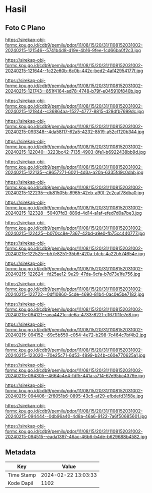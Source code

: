 # Hasil

## Foto C Plano

https://sirekap-obj-formc.kpu.go.id/cdb9/pemilu/pdpr/11/08/15/20/31/1108152031002-20240215-121546--5741b4d8-d19e-4b16-9fee-1cd66ba0f2c3.jpg

https://sirekap-obj-formc.kpu.go.id/cdb9/pemilu/pdpr/11/08/15/20/31/1108152031002-20240215-121644--1c22e60b-6c0b-442c-bed2-4af42954177f.jpg

https://sirekap-obj-formc.kpu.go.id/cdb9/pemilu/pdpr/11/08/15/20/31/1108152031002-20240215-121743--851f4164-ad78-4748-b79f-e045910f840b.jpg

https://sirekap-obj-formc.kpu.go.id/cdb9/pemilu/pdpr/11/08/15/20/31/1108152031002-20240215-121844--c36864aa-1527-4777-8815-d28dfb7699dc.jpg

https://sirekap-obj-formc.kpu.go.id/cdb9/pemilu/pdpr/11/08/15/20/31/1108152031002-20240215-093348--4da58f17-62a5-4232-8519-a52cf120b344.jpg

https://sirekap-obj-formc.kpu.go.id/cdb9/pemilu/pdpr/11/08/15/20/31/1108152031002-20240215-122040--3223bc42-7135-4903-8fe1-b6922438bb9d.jpg

https://sirekap-obj-formc.kpu.go.id/cdb9/pemilu/pdpr/11/08/15/20/31/1108152031002-20240215-122135--c9657271-6021-4d3a-a20a-6335fd9c0dab.jpg

https://sirekap-obj-formc.kpu.go.id/cdb9/pemilu/pdpr/11/08/15/20/31/1108152031002-20240215-122235--db81505b-8965-42eb-a90f-2c2caf78dba0.jpg

https://sirekap-obj-formc.kpu.go.id/cdb9/pemilu/pdpr/11/08/15/20/31/1108152031002-20240215-122328--50407fd3-889d-4d14-a1af-efed7d0a7be3.jpg

https://sirekap-obj-formc.kpu.go.id/cdb9/pemilu/pdpr/11/08/15/20/31/1108152031002-20240215-122425--b070cc8e-7367-42bd-a9e0-fb75cc440777.jpg

https://sirekap-obj-formc.kpu.go.id/cdb9/pemilu/pdpr/11/08/15/20/31/1108152031002-20240215-122525--b57e8251-35b6-420a-bfcb-4a22b574654e.jpg

https://sirekap-obj-formc.kpu.go.id/cdb9/pemilu/pdpr/11/08/15/20/31/1108152031002-20240215-122624--fd25ae12-9e29-47da-9cfa-b7d73e1fe756.jpg

https://sirekap-obj-formc.kpu.go.id/cdb9/pemilu/pdpr/11/08/15/20/31/1108152031002-20240215-122722--0df10860-5cde-4690-81b4-0ac0e5be7182.jpg

https://sirekap-obj-formc.kpu.go.id/cdb9/pemilu/pdpr/11/08/15/20/31/1108152031002-20240215-094121--aea4421c-de6a-4733-822f-c1671f1fe7e8.jpg

https://sirekap-obj-formc.kpu.go.id/cdb9/pemilu/pdpr/11/08/15/20/31/1108152031002-20240215-094152--69c5b559-c054-4e72-b298-7c464c7bf4b2.jpg

https://sirekap-obj-formc.kpu.go.id/cdb9/pemilu/pdpr/11/08/15/20/31/1108152031002-20240215-123020--70e25c71-6d53-4899-b24b-c60e770625a1.jpg

https://sirekap-obj-formc.kpu.go.id/cdb9/pemilu/pdpr/11/08/15/20/31/1108152031002-20240215-094305--4664c4e4-fdf5-441a-a714-67e95bc4379e.jpg

https://sirekap-obj-formc.kpu.go.id/cdb9/pemilu/pdpr/11/08/15/20/31/1108152031002-20240215-094406--2f6051b6-0895-43c5-af29-efbdefd3158e.jpg

https://sirekap-obj-formc.kpu.go.id/cdb9/pemilu/pdpr/11/08/15/20/31/1108152031002-20240215-094444--0db96a40-4d8a-46a6-9122-7a6f50685601.jpg

https://sirekap-obj-formc.kpu.go.id/cdb9/pemilu/pdpr/11/08/15/20/31/1108152031002-20240215-094515--eada1397-46ac-46b6-b4de-b629688b4582.jpg


## Metadata

| Key        | Value               |
| ---------- | ------------------- |
| Time Stamp | 2024-02-22 13:03:33 |
| Kode Dapil | 1102                |



